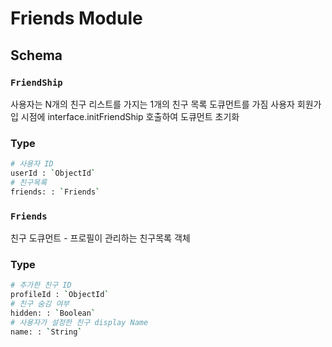 # Friends Module

## Schema

### `FriendShip`

사용자는 N개의 친구 리스트를 가지는 1개의 친구 목록 도큐먼트를 가짐
사용자 회원가입 시점에 interface.initFriendShip 호출하여 도큐먼트 초기화

### Type

```bash
# 사용자 ID
userId : `ObjectId`
# 친구목록
friends: : `Friends`
```

### `Friends`

친구 도큐먼트 - 프로필이 관리하는 친구목록 객체

### Type

```bash
# 추가한 친구 ID
profileId : `ObjectId`
# 친구 숨김 여부
hidden: : `Boolean`
# 사용자가 설정한 친구 display Name
name: : `String`
```
